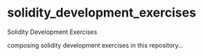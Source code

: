 # solidity_development_exercises
Solidity Development Exercises


composing solidity development exercises in this repository...
